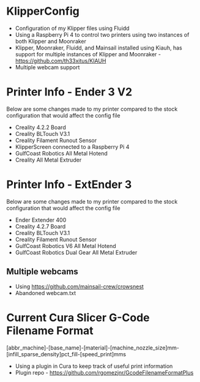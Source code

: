 # KlipperConfig
- Configuration of my Klipper files using Fluidd
- Using a Raspberry Pi 4 to control two printers using two instances of both Klipper and Moonraker
- Klipper, Moonraker, Fluidd, and Mainsail installed using Kiauh, has support for multiple instances of Klipper and Moonraker - https://github.com/th33xitus/KIAUH
- Multiple webcam support

# Printer Info - Ender 3 V2
Below are some changes made to my printer compared to the stock configuration that would affect the config file
- Creality 4.2.2 Board
- Creality BLTouch V3.1
- Creality Filament Runout Sensor
- KlipperScreen connected to a Raspberry Pi 4
- GulfCoast Robotics All Metal Hotend
- Creality All Metal Extruder

# Printer Info - ExtEnder 3
Below are some changes made to my printer compared to the stock configuration that would affect the config file
- Ender Extender 400
- Creality 4.2.7 Board
- Creality BLTouch V3.1
- Creality Filament Runout Sensor
- GulfCoast Robotics V6 All Metal Hotend
- GulfCoast Robotics Dual Gear All Metal Extruder

## Multiple webcams
- Using https://github.com/mainsail-crew/crowsnest
- Abandoned webcam.txt

# Current Cura Slicer G-Code Filename Format
[abbr_machine]-[base_name]-[material]-[machine_nozzle_size]mm-[infill_sparse_density]pct_fill-[speed_print]mms
- Using a plugin in Cura to keep track of useful print information
- Plugin repo - https://github.com/rgomezjnr/GcodeFilenameFormatPlus

